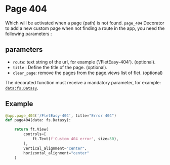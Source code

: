 # Page 404

Which will be activated when a page (path) is not found. `page_404` Decorator to add a new custom page when not finding a route in the app, you need the following parameters :

## parameters

* `route`: text string of the url, for example ('/FletEasy-404'). (optional).
* `title` : Define the title of the page. (optional).
* `clear_page`: remove the pages from the page.views list of flet. (optional)
  
The decorated function must receive a mandatory parameter, for example: [`data:fs.Datasy`](/0.2.0/how-to-use/#datasy-data).

## Example

```python hl_lines="1"
@app.page_404('/FletEasy-404', title="Error 404")
def page404(data: fs.Datasy):

    return ft.View(
        controls=[
            ft.Text(f'Custom 404 error', size=30),
        ],
        vertical_alignment="center",
        horizontal_alignment="center"
    )
```
